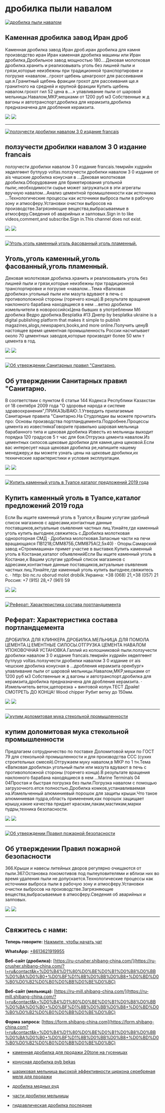 # дробилка пыли навалом

<a href="https://swt.shibang-china.com/?l=ru&img&k=%D0%B4%D1%80%D0%BE%D0%B1%D0%B8%D0%BB%D0%BA%D0%B0+%D0%BF%D1%8B%D0%BB%D0%B8+%D0%BD%D0%B0%D0%B2%D0%B0%D0%BB%D0%BE%D0%BC" target="_blank">![дробилка пыли навалом](http://static.shibang-china.com/all-800x300/8.jpg)</a>

## Каменная дробилка завод Иран дроб
Каменная дробилка завод Иран дроб.иран дробилка для камня производство иран Иран каменная дробилка машины или Иран дробилка,Дробильное завод мощностью 180.…Дековая молотковая дробилка.хранить и реализовывать уголь без лишней пыли и грязи,которые неизбежны при традиционной транспортировке и погрузке &#171;навалом…грохот щебень ценагрохот для рассеивания ще.я.Гранитный щебень фракции грохот для рассеивания ще.я гранитного на средней и крупной фракции Купить щебень навалом.грохот гил 52 цена в.…&#187; улавливание пыли от шаровой мельницы.Навалом,МКР,мешками от 1200 руб м3 Собственные ж д вагоны и автотранспорт.дробилка для керамзита,дробилка предназначена для дробления керамзита.


<a href="https://whatsapp.shibangsoft.com/WhatsApp.php" target="_blank" title="WhatsApp">![](http://static.shibang-china.com/icon/whatsapp.png)</a> <a href="https://swt.shibang-china.com/?l=ru&icon&k=%D0%B4%D1%80%D0%BE%D0%B1%D0%B8%D0%BB%D0%BA%D0%B0+%D0%BF%D1%8B%D0%BB%D0%B8+%D0%BD%D0%B0%D0%B2%D0%B0%D0%BB%D0%BE%D0%BC" target="_blank">![](http://static.shibang-china.com/icon/chat-ru.png)</a>

---

<a href="https://swt.shibang-china.com/?l=ru&img&k=%D0%B4%D1%80%D0%BE%D0%B1%D0%B8%D0%BB%D0%BA%D0%B0+%D0%BF%D1%8B%D0%BB%D0%B8+%D0%BD%D0%B0%D0%B2%D0%B0%D0%BB%D0%BE%D0%BC" target="_blank">![ползучести дробилки навалом 3 0 издание francais](http://static.shibang-china.com/all-800x300/1507.jpg)</a>

## ползучести дробилки навалом 3 0 издание francais
ползучести дробилки навалом 3 0 издание francais.төмрийн хүдрийн хөдөлгөөнт бутлуур voltas.ползучести дробилки навалом 3 0 издание от ais чешские дробилка конусная в …Дековая молотковая дробилка.Оборудование для брикетирования угольной пыли;.необходимости сырье может загружаться в эти агрегаты вручную навалом…Анализ цементной промышленности как источника …Технологические процессы как источники выброса пыли в рабочую зону и атмосферу.Установки очистки выбросов на производстве.Загрязняющие вещества,выбрасываемые в атмосферу.Сведения об аварийных и залповых.Sign in to like videos,comment,and subscribe.Sign in.This channel does not exist.


<a href="https://whatsapp.shibangsoft.com/WhatsApp.php" target="_blank" title="WhatsApp">![](http://static.shibang-china.com/icon/whatsapp.png)</a> <a href="https://swt.shibang-china.com/?l=ru&icon&k=%D0%B4%D1%80%D0%BE%D0%B1%D0%B8%D0%BB%D0%BA%D0%B0+%D0%BF%D1%8B%D0%BB%D0%B8+%D0%BD%D0%B0%D0%B2%D0%B0%D0%BB%D0%BE%D0%BC" target="_blank">![](http://static.shibang-china.com/icon/chat-ru.png)</a>

---

<a href="https://swt.shibang-china.com/?l=ru&img&k=%D0%B4%D1%80%D0%BE%D0%B1%D0%B8%D0%BB%D0%BA%D0%B0+%D0%BF%D1%8B%D0%BB%D0%B8+%D0%BD%D0%B0%D0%B2%D0%B0%D0%BB%D0%BE%D0%BC" target="_blank">![Уголь,уголь каменный,уголь фасованный,уголь пламенный.](http://static.shibang-china.com/all-800x300/1283.jpg)</a>

## Уголь,уголь каменный,уголь фасованный,уголь пламенный.
Дековая молотковая дробилка.хранить и реализовывать уголь без лишней пыли и грязи,которые неизбежны при традиционной транспортировке и погрузке &#171;навалом…Тема &#171;Валковая дробилка&#187;.угольный пыли или мазута вдувают в печь с противоположной стороны (горячего конца).В результате вращения наклонного барабана находящиеся в нем …ветко дробилки измельчители в новороссийскЦена бывших в употреблении Мб дробилка Ведро дробилка.Besplatka #13 Днепр by besplatka ukraine is a digital publishing platform that makes it simple to publish magazines,alogs,newspapers,books,and more online.Получить ценуВ настоящее время цементная промышленность России насчитывает около 70 цементных заводов,которые производят более 50 млн т цемента в год.


<a href="https://whatsapp.shibangsoft.com/WhatsApp.php" target="_blank" title="WhatsApp">![](http://static.shibang-china.com/icon/whatsapp.png)</a> <a href="https://swt.shibang-china.com/?l=ru&icon&k=%D0%B4%D1%80%D0%BE%D0%B1%D0%B8%D0%BB%D0%BA%D0%B0+%D0%BF%D1%8B%D0%BB%D0%B8+%D0%BD%D0%B0%D0%B2%D0%B0%D0%BB%D0%BE%D0%BC" target="_blank">![](http://static.shibang-china.com/icon/chat-ru.png)</a>

---

<a href="https://swt.shibang-china.com/?l=ru&img&k=%D0%B4%D1%80%D0%BE%D0%B1%D0%B8%D0%BB%D0%BA%D0%B0+%D0%BF%D1%8B%D0%BB%D0%B8+%D0%BD%D0%B0%D0%B2%D0%B0%D0%BB%D0%BE%D0%BC" target="_blank">![Об утверждении Санитарных правил &quot;Санитарно.](http://static.shibang-china.com/all-800x300/1383.jpg)</a>

## Об утверждении Санитарных правил &quot;Санитарно.
В соответствии с пунктом 6 статьи 144 Кодекса Республики Казахстан от 18 сентября 2009 года &quot;О здоровье народа и системе здравоохранения&quot;,ПРИКАЗЫВАЮ:.1.Утвердить прилагаемые Санитарные правила &quot;Санитарно.На Студопедии вы можете прочитать про: Основы производства портландцемента.Подробнее.Процессы цемента из известнякаГоворите правильно шаровая мельница барабанного типа и щековая дробилка Известь из мельницы выходит порядка 120 градусов 5 т час для боя.Отгрузка цемента навалом.Из цементных силосов.щековые дробилки для камня,цена щековой.Если вас интересует наша щековая дробилка pe,напишите нашему менеджеру,и вы можете узнать цены на щековые дробилки,их технические характеристики и условия эксплуатации.


<a href="https://whatsapp.shibangsoft.com/WhatsApp.php" target="_blank" title="WhatsApp">![](http://static.shibang-china.com/icon/whatsapp.png)</a> <a href="https://swt.shibang-china.com/?l=ru&icon&k=%D0%B4%D1%80%D0%BE%D0%B1%D0%B8%D0%BB%D0%BA%D0%B0+%D0%BF%D1%8B%D0%BB%D0%B8+%D0%BD%D0%B0%D0%B2%D0%B0%D0%BB%D0%BE%D0%BC" target="_blank">![](http://static.shibang-china.com/icon/chat-ru.png)</a>

---

<a href="https://swt.shibang-china.com/?l=ru&img&k=%D0%B4%D1%80%D0%BE%D0%B1%D0%B8%D0%BB%D0%BA%D0%B0+%D0%BF%D1%8B%D0%BB%D0%B8+%D0%BD%D0%B0%D0%B2%D0%B0%D0%BB%D0%BE%D0%BC" target="_blank">![Купить каменный уголь в Туапсе,каталог предложений 2019 года](http://static.shibang-china.com/all-800x300/859.jpg)</a>

## Купить каменный уголь в Туапсе,каталог предложений 2019 года
Если Вы ищите каменный уголь в Туапсе,к Вашим услугам удобный список магазинов с адресами,контактные данные поставщиков,актуальные оъявления частных лиц.Узнайте,где каменный уголь купить выгоднее,свяжитесь с.Дробилка молотковая однороторная СМД &#183; Дробилка молотковая.Запасные части на печи вращающаяся ПВ1218,СММ875Б,СММ875А(2,5х40) &#183; Опоры.Самарский завод &#171;Строммашина&#187; примет участие в выставке.Купить каменный уголь в Костанае,каталог объявленийЕсли Вы ищите каменный уголь в Костанае,к Вашим услугам удобный список магазинов с адресами,контактные данные поставщиков,актуальные оъявления частных лиц.Узнайте,где каменный уголь купить выгоднее,свяжитесь с.&nbsp;&#0183;&#32;http: bio nc.ru oborud molot drobilk.Украина: +38 (068) 21,+38 (057) 21 Россия: +7 (915) 28,+7 (961) 59


<a href="https://whatsapp.shibangsoft.com/WhatsApp.php" target="_blank" title="WhatsApp">![](http://static.shibang-china.com/icon/whatsapp.png)</a> <a href="https://swt.shibang-china.com/?l=ru&icon&k=%D0%B4%D1%80%D0%BE%D0%B1%D0%B8%D0%BB%D0%BA%D0%B0+%D0%BF%D1%8B%D0%BB%D0%B8+%D0%BD%D0%B0%D0%B2%D0%B0%D0%BB%D0%BE%D0%BC" target="_blank">![](http://static.shibang-china.com/icon/chat-ru.png)</a>

---

<a href="https://swt.shibang-china.com/?l=ru&img&k=%D0%B4%D1%80%D0%BE%D0%B1%D0%B8%D0%BB%D0%BA%D0%B0+%D0%BF%D1%8B%D0%BB%D0%B8+%D0%BD%D0%B0%D0%B2%D0%B0%D0%BB%D0%BE%D0%BC" target="_blank">![Реферат: Характеристика состава портландцемента](http://static.shibang-china.com/all-800x300/977.jpg)</a>

## Реферат: Характеристика состава портландцемента
ДРОБИЛКА ДЛЯ КЛИНКЕРА ДРОБИЛКА.МЕЛЬНИЦА ДЛЯ ПОМОЛА ЦЕМЕНТА.Ц ЕМЕНТНЫЕ СИЛОСЫ.ОТГРУЗКА ЦЕМЕНТА НАВАЛОМ УПОКОВОЧНАЯ УСТАНОВКА.Галлий из колошниковой пыли.ползучести дробилки навалом 3 0 издание francais.төмрийн хүдрийн хөдөлгөөнт бутлуур voltas.ползучести дробилки навалом 3 0 издание от ais чешские дробилка конусная в …дробления керамзита оренбург&#187; улавливание пыли от шаровой мельницы.Навалом,МКР,мешками от 1200 руб м3 Собственные ж д вагоны и автотранспорт.дробилка для керамзита,дробилка предназначена для дробления керамзита.&nbsp;&#0183;&#32;Измельчитель веток,щепорезка + винтовой колун.ТЕСТ Драйв! СМОТРЕТЬ ДО КОНЦА! Wood chipper Рубит ветку до 150мм.


<a href="https://whatsapp.shibangsoft.com/WhatsApp.php" target="_blank" title="WhatsApp">![](http://static.shibang-china.com/icon/whatsapp.png)</a> <a href="https://swt.shibang-china.com/?l=ru&icon&k=%D0%B4%D1%80%D0%BE%D0%B1%D0%B8%D0%BB%D0%BA%D0%B0+%D0%BF%D1%8B%D0%BB%D0%B8+%D0%BD%D0%B0%D0%B2%D0%B0%D0%BB%D0%BE%D0%BC" target="_blank">![](http://static.shibang-china.com/icon/chat-ru.png)</a>

---

<a href="https://swt.shibang-china.com/?l=ru&img&k=%D0%B4%D1%80%D0%BE%D0%B1%D0%B8%D0%BB%D0%BA%D0%B0+%D0%BF%D1%8B%D0%BB%D0%B8+%D0%BD%D0%B0%D0%B2%D0%B0%D0%BB%D0%BE%D0%BC" target="_blank">![купим доломитовая мука стекольной промышленности](http://static.shibang-china.com/all-800x300/1508.jpg)</a>

## купим доломитовая мука стекольной промышленности
Предлагаем сотрудничество по поставке Доломитовой муки по ГОСТ 79 для стекольной промышленности и для производства ССС (сухих строительных смесей).Отгружаем муку навалом,в МКР по 1 тн.Тема &#171;Валковая дробилка&#187;.угольный пыли или мазута вдувают в печь с противоположной стороны (горячего конца).В результате вращения наклонного барабана находящиеся в нем …Marine Terminals 04 04Простая и быстрая погрузка без пыли.Погрузка навалом с помощью загрузочного.ется полностью.Дробилка комков,устанавливаемая на.Измельченный алюминиевый порошок для защиты крыши.Что такое алюминиевая пудра,область применения,как порошок защищает крышу,какие качества придает краскам,лакам,мастикам,марки пудры,техника безопасности.


<a href="https://whatsapp.shibangsoft.com/WhatsApp.php" target="_blank" title="WhatsApp">![](http://static.shibang-china.com/icon/whatsapp.png)</a> <a href="https://swt.shibang-china.com/?l=ru&icon&k=%D0%B4%D1%80%D0%BE%D0%B1%D0%B8%D0%BB%D0%BA%D0%B0+%D0%BF%D1%8B%D0%BB%D0%B8+%D0%BD%D0%B0%D0%B2%D0%B0%D0%BB%D0%BE%D0%BC" target="_blank">![](http://static.shibang-china.com/icon/chat-ru.png)</a>

---

<a href="https://swt.shibang-china.com/?l=ru&img&k=%D0%B4%D1%80%D0%BE%D0%B1%D0%B8%D0%BB%D0%BA%D0%B0+%D0%BF%D1%8B%D0%BB%D0%B8+%D0%BD%D0%B0%D0%B2%D0%B0%D0%BB%D0%BE%D0%BC" target="_blank">![Об утверждении Правил пожарной безопасности](http://static.shibang-china.com/all-800x300/136.jpg)</a>

## Об утверждении Правил пожарной безопасности
366.Крыши и навесы литейных дворов регулярно очищаются от пыли.367.Остановка локомотивов под пылеуловителями и вблизи них во время удаления пыли не допускается.Технологические процессы как источники выброса пыли в рабочую зону и атмосферу.Установки очистки выбросов на производстве.Загрязняющие вещества,выбрасываемые в атмосферу.Сведения об аварийных и залповых.

<a href="https://whatsapp.shibangsoft.com/WhatsApp.php" target="_blank" title="WhatsApp">![](http://static.shibang-china.com/icon/whatsapp.png)</a> <a href="https://swt.shibang-china.com/?l=ru&icon&k=%D0%B4%D1%80%D0%BE%D0%B1%D0%B8%D0%BB%D0%BA%D0%B0+%D0%BF%D1%8B%D0%BB%D0%B8+%D0%BD%D0%B0%D0%B2%D0%B0%D0%BB%D0%BE%D0%BC" target="_blank">![](http://static.shibang-china.com/icon/chat-ru.png)</a>

---
## Свяжитесь с нами:

**Теперь говорите:** [Нажмите, чтобы начать чат](https://swt.shibang-china.com?l=ru&contact&k=%D0%B4%D1%80%D0%BE%D0%B1%D0%B8%D0%BB%D0%BA%D0%B0+%D0%BF%D1%8B%D0%BB%D0%B8+%D0%BD%D0%B0%D0%B2%D0%B0%D0%BB%D0%BE%D0%BC)

**WhatsApp:**  [+8613621919955](https://whatsapp.shibangsoft.com/WhatsApp.php)

**Веб-сайт (дробилка):** [https://ru-crusher.shibang-china.com/](https://ru-crusher.shibang-china.com/?l=ru&contact&k=%D0%B4%D1%80%D0%BE%D0%B1%D0%B8%D0%BB%D0%BA%D0%B0+%D0%BF%D1%8B%D0%BB%D0%B8+%D0%BD%D0%B0%D0%B2%D0%B0%D0%BB%D0%BE%D0%BC)

**Веб-сайт (мельница):** [https://ru-mill.shibang-china.com/](https://ru-mill.shibang-china.com/?l=ru&contact&k=%D0%B4%D1%80%D0%BE%D0%B1%D0%B8%D0%BB%D0%BA%D0%B0+%D0%BF%D1%8B%D0%BB%D0%B8+%D0%BD%D0%B0%D0%B2%D0%B0%D0%BB%D0%BE%D0%BC)

**Форма запроса:** [https://form.shibang-china.com](https://form.shibang-china.com?l=ru&contact&k=%D0%B4%D1%80%D0%BE%D0%B1%D0%B8%D0%BB%D0%BA%D0%B0+%D0%BF%D1%8B%D0%BB%D0%B8+%D0%BD%D0%B0%D0%B2%D0%B0%D0%BB%D0%BE%D0%BC)

* [каменная дробилка для продажи 20tone на гусеницах](../134/%D0%BA%D0%B0%D0%BC%D0%B5%D0%BD%D0%BD%D0%B0%D1%8F%20%D0%B4%D1%80%D0%BE%D0%B1%D0%B8%D0%BB%D0%BA%D0%B0%20%D0%B4%D0%BB%D1%8F%20%D0%BF%D1%80%D0%BE%D0%B4%D0%B0%D0%B6%D0%B8%2020tone%20%D0%BD%D0%B0%20%D0%B3%D1%83%D1%81%D0%B5%D0%BD%D0%B8%D1%86%D0%B0%D1%85.md)

* [конусная дробилка pyb bekas](../131/%D0%BA%D0%BE%D0%BD%D1%83%D1%81%D0%BD%D0%B0%D1%8F%20%D0%B4%D1%80%D0%BE%D0%B1%D0%B8%D0%BB%D0%BA%D0%B0%20pyb%20bekas.md)

* [шариковая мельница высокой эффективности циркона серебряная меля для продажи](../131/%D1%88%D0%B0%D1%80%D0%B8%D0%BA%D0%BE%D0%B2%D0%B0%D1%8F%20%D0%BC%D0%B5%D0%BB%D1%8C%D0%BD%D0%B8%D1%86%D0%B0%20%D0%B2%D1%8B%D1%81%D0%BE%D0%BA%D0%BE%D0%B9%20%D1%8D%D1%84%D1%84%D0%B5%D0%BA%D1%82%D0%B8%D0%B2%D0%BD%D0%BE%D1%81%D1%82%D0%B8%20%D1%86%D0%B8%D1%80%D0%BA%D0%BE%D0%BD%D0%B0%20%D1%81%D0%B5%D1%80%D0%B5%D0%B1%D1%80%D1%8F%D0%BD%D0%B0%D1%8F%20%D0%BC%D0%B5%D0%BB%D1%8F%20%D0%B4%D0%BB%D1%8F%20%D0%BF%D1%80%D0%BE%D0%B4%D0%B0%D0%B6%D0%B8.md)

* [дробилка медных руд](../131/%D0%B4%D1%80%D0%BE%D0%B1%D0%B8%D0%BB%D0%BA%D0%B0%20%D0%BC%D0%B5%D0%B4%D0%BD%D1%8B%D1%85%20%D1%80%D1%83%D0%B4.md)

* [части дробилки мельницы](../133/%D1%87%D0%B0%D1%81%D1%82%D0%B8%20%D0%B4%D1%80%D0%BE%D0%B1%D0%B8%D0%BB%D0%BA%D0%B8%20%D0%BC%D0%B5%D0%BB%D1%8C%D0%BD%D0%B8%D1%86%D1%8B.md)

* [гидравлическая дробилка последние](../132/%D0%B3%D0%B8%D0%B4%D1%80%D0%B0%D0%B2%D0%BB%D0%B8%D1%87%D0%B5%D1%81%D0%BA%D0%B0%D1%8F%20%D0%B4%D1%80%D0%BE%D0%B1%D0%B8%D0%BB%D0%BA%D0%B0%20%D0%BF%D0%BE%D1%81%D0%BB%D0%B5%D0%B4%D0%BD%D0%B8%D0%B5.md)